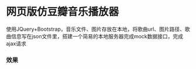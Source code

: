 网页版仿豆瓣音乐播放器
====
使用JQuery+Bootstrap，音乐文件、图片存放在本地，将歌曲url、图片路径、歌曲信息写在json文件里，搭建一个简易的本地服务器完成mock数据接口，完成ajax请求<br>
### 效果
